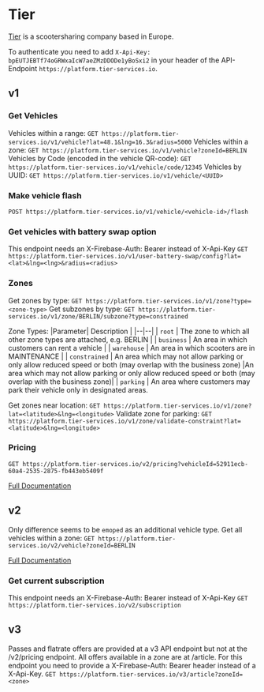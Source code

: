 
# Tier

[Tier](https://www.tier.app/) is a scootersharing company based in Europe.

To authenticate you need to add `X-Api-Key: bpEUTJEBTf74oGRWxaIcW7aeZMzDDODe1yBoSxi2` in your header of the API-Endpoint `https://platform.tier-services.io`.  

## v1

### Get Vehicles
Vehicles within a range: `GET https://platform.tier-services.io/v1/vehicle?lat=48.1&lng=16.3&radius=5000`
Vehicles within a zone: `GET https://platform.tier-services.io/v1/vehicle?zoneId=BERLIN`
Vehicles by Code (encoded in the vehicle QR-code): `GET https://platform.tier-services.io/v1/vehicle/code/12345`
Vehicles by UUID: `GET https://platform.tier-services.io/v1/vehicle/<UUID>`

### Make vehicle flash
`POST https://platform.tier-services.io/v1/vehicle/<vehicle-id>/flash`

### Get vehicles with battery swap option
This endpoint needs an X-Firebase-Auth: Bearer instead of X-Api-Key
`GET https://platform.tier-services.io/v1/user-battery-swap/config?lat=<lat>&lng=<lng>&radius=<radius>`

### Zones
Get zones by type: `GET https://platform.tier-services.io/v1/zone?type=<zone-type>`
Get subzones by type: `GET https://platform.tier-services.io/v1/zone/BERLIN/subzone?type=constrained`

Zone Types:
|Parameter| Description |
|--|--|
| `root` | The zone to which all other zone types are attached, e.g. BERLIN |
| `business` | An area in which customers can rent a vehicle |
| `warehouse` | An area in which scooters are in MAINTENANCE |
| `constrained` | An area which may not allow parking or only allow reduced speed or both (may overlap with the business zone) |An area which may not allow parking or only allow reduced speed or both (may overlap with the business zone)|
| `parking` | An area where customers may park their vehicle only in designated areas.

Get zones near location: `GET https://platform.tier-services.io/v1/zone?lat=<latitude>&lng=<longitude>`
Validate zone for parking: `GET https://platform.tier-services.io/v1/zone/validate-constraint?lat=<latitude>&lng=<longitude>`


### Pricing
`GET https://platform.tier-services.io/v2/pricing?vehicleId=52911ecb-60a4-2535-2875-fb443eb5409f`

[Full Documentation](https://www.notion.so/TIER-API-Version-1-0a9bfc571e8f41859d994e736a51315b)


## v2

Only difference seems to be `emoped` as an additional vehicle type.
Get all vehicles within a zone: `GET https://platform.tier-services.io/v2/vehicle?zoneId=BERLIN`

[Full Documentation](https://www.notion.so/Vehicles-b09c4ae1b88d447eb64b7f7cdb0d18e0)

### Get current subscription
This endpoint needs an X-Firebase-Auth: Bearer instead of X-Api-Key
`GET https://platform.tier-services.io/v2/subscription`

## v3
Passes and flatrate offers are provided at a v3 API endpoint but not at the /v2/pricing endpoint. All offers available in a zone are at /article. For this endpoint you need to provide a X-Firebase-Auth: Bearer header instead of a X-Api-Key.
`GET https://platform.tier-services.io/v3/article?zoneId=<zone>`
